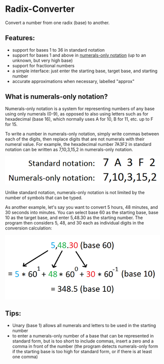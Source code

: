 # Radix-Converter
Convert a number from one radix (base) to another.

## Features:
- support for bases 1 to 36 in standard notation
- support for bases 1 and above in [numerals-only notation](https://github.com/wheelercj/Radix-Converter/blob/master/README.md#what-is-numerals-only-notation) (up to an unknown, but very high base)
- support for fractional numbers
- a simple interface: just enter the starting base, target base, and starting number
- accurate approximations when necessary, labelled "approx"

## What is numerals-only notation?
Numerals-only notation is a system for representing numbers of any base using only numerals (0-9), as opposed to also using letters such as for hexadecimal (base 16), which normally uses A for 10, B for 11, etc. up to F for 15.

To write a number in numerals-only notation, simply write commas between each of the digits, then replace digits that are not numerals with their numeral value. For example, the hexadecimal number 7A3F2 in standard notation can be written as 7,10,3,15,2 in numerals-only notation.

![Numerals-only notation example](numeralsOnlyNotationExample.png)

Unlike standard notation, numerals-only notation is not limited by the number of symbols that can be typed.

As another example, let's say you want to convert 5 hours, 48 minutes, and 30 seconds into minutes. You can select base 60 as the starting base, base 10 as the target base, and enter 5,48.30 as the starting number. The program then considers 5, 48, and 30 each as individual digits in the conversion calculation:

![Numerals-only notation base 60 example](numeralsOnlyNotationExample2.png)

## Tips:
- Unary (base 1) allows all numerals and letters to be used in the starting number
- to enter a numerals-only number of a base that can be represented in standard form, but is too short to include commas, insert a zero and a comma in front of the number (the program detects numerals-only form if the starting base is too high for standard form, or if there is at least one comma)
